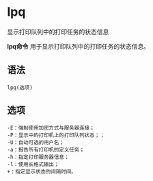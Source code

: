 lpq
===

显示打印队列中的打印任务的状态信息


**lpq命令** 用于显示打印队列中的打印任务的状态信息。

## 语法

```
lpq(选项)
```

## 选项

```
-E：强制使用加密方式与服务器连接；
-P：显示中的打印机上的打印队列状态；；
-U：自动可选的用户名；
-a：报告所有打印机的定义任务；
-h：指定打印服务器信息；
-l：使用长格式输出；
+：指定显示状态的间隔时间。
```


